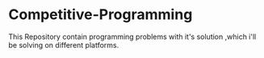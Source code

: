 # Competitive-Programming
This Repository contain programming problems with it's solution ,which i'll be solving on different platforms.
